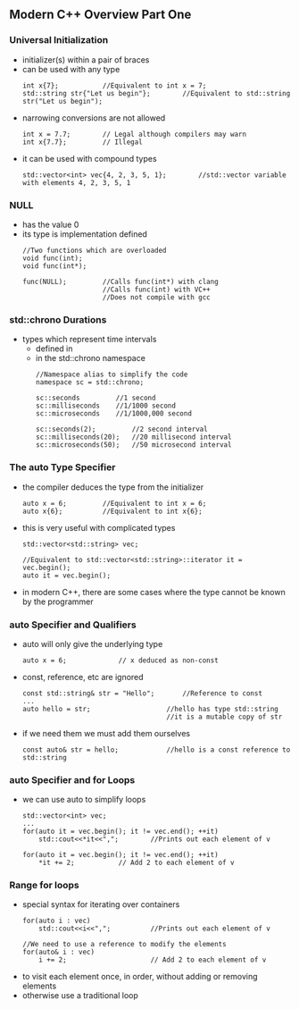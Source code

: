 ## Modern C++ Overview Part One

### Universal Initialization
- initializer(s) within a pair of braces
- can be used with any type
    ```
    int x{7};           //Equivalent to int x = 7;
    std::string str{"Let us begin"};        //Equivalent to std::string str("Let us begin");
    ```
- narrowing conversions are not allowed
    ```
    int x = 7.7;        // Legal although compilers may warn
    int x{7.7};         // Illegal
    ```
- it can be used with compound types
    ```
    std::vector<int> vec{4, 2, 3, 5, 1};        //std::vector variable with elements 4, 2, 3, 5, 1
    ```

### NULL
- has the value 0
- its type is implementation defined
    ```
    //Two functions which are overloaded
    void func(int);
    void func(int*);

    func(NULL);         //Calls func(int*) with clang
                        //Calls func(int) with VC++
                        //Does not compile with gcc
    ``` 

### std::chrono Durations
- types which represent time intervals
    - defined in <chrono>
    - in the std::chrono namespace
        ```
        //Namespace alias to simplify the code
        namespace sc = std::chrono;

        sc::seconds         //1 second
        sc::milliseconds    //1/1000 second
        sc::microseconds    //1/1000,000 second

        sc::seconds(2);         //2 second interval
        sc::milliseconds(20);   //20 millisecond interval
        sc::microseconds(50);   //50 microsecond interval
        ```

### The auto Type Specifier
- the compiler deduces the type from the initializer
    ```
    auto x = 6;         //Equivalent to int x = 6;
    auto x{6};          //Equivalent to int x{6};
    ```
- this is very useful with complicated types
    ```
    std::vector<std::string> vec;

    //Equivalent to std::vector<std::string>::iterator it = vec.begin();
    auto it = vec.begin();
    ```
- in modern C++, there are some cases where the type cannot be known by the programmer

### auto Specifier and Qualifiers
- auto will only give the underlying type
    ```
    auto x = 6;             // x deduced as non-const
    ```
- const, reference, etc are ignored
    ```
    const std::string& str = "Hello";       //Reference to const
    ...
    auto hello = str;                   //hello has type std::string
                                        //it is a mutable copy of str
    ```
- if we need them we must add them ourselves
    ```
    const auto& str = hello;            //hello is a const reference to std::string
    ```

### auto Specifier and for Loops
- we can use auto to simplify loops
    ```
    std::vector<int> vec;
    ...
    for(auto it = vec.begin(); it != vec.end(); ++it)
        std::cout<<*it<<",";        //Prints out each element of v
    
    for(auto it = vec.begin(); it != vec.end(); ++it)
        *it += 2;           // Add 2 to each element of v
    ```

### Range for loops
- special syntax for iterating over containers
    ```
    for(auto i : vec)
        std::cout<<i<<",";          //Prints out each element of v
    
    //We need to use a reference to modify the elements
    for(auto& i : vec)
        i += 2;                     // Add 2 to each element of v
    ```
- to visit each element once, in order, without adding or removing elements
- otherwise use a traditional loop



